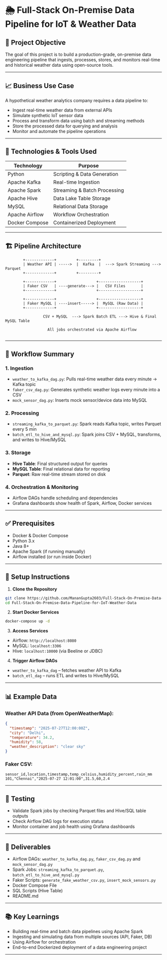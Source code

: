 
# 🌦️ Full-Stack On-Premise Data Pipeline for IoT & Weather Data

## 📌 Project Objective

The goal of this project is to build a production-grade, on-premise data engineering pipeline that ingests, processes, stores, and monitors real-time and historical weather data using open-source tools.

---

## 📈 Business Use Case

A hypothetical weather analytics company requires a data pipeline to:
- Ingest real-time weather data from external APIs
- Simulate synthetic IoT sensor data
- Process and transform data using batch and streaming methods
- Store the processed data for querying and analysis
- Monitor and automate the pipeline operations

---

## 🧰 Technologies & Tools Used

| Technology       | Purpose                          |
|------------------|----------------------------------|
| Python           | Scripting & Data Generation      |
| Apache Kafka     | Real-time Ingestion              |
| Apache Spark     | Streaming & Batch Processing     |
| Apache Hive      | Data Lake Table Storage          |
| MySQL            | Relational Data Storage          |
| Apache Airflow   | Workflow Orchestration           |
| Docker Compose   | Containerized Deployment         |


---

## 🏗️ Pipeline Architecture

```plaintext
        +-------------+         +---------+
        | Weather API | ----->  |  Kafka  |  ---> Spark Streaming ---> Parquet
        +-------------+         +---------+

        +-------------+                  +-------------------+
        | Faker CSV   | ----generate---> |   CSV Files       |
        +-------------+                  +-------------------+

        +-------------+                  +-------------------+
        | Faker MySQL | ----insert-----> |  MySQL (Raw Data) |
        +-------------+                  +-------------------+

                 CSV + MySQL  ---> Spark Batch ETL ---> Hive & Final MySQL Table

                   All jobs orchestrated via Apache Airflow
                  
````

---

## 🔁 Workflow Summary

### 1. **Ingestion**

* `weather_to_kafka_dag.py`: Pulls real-time weather data every minute → Kafka topic
* `faker_csv_dag.py`: Generates synthetic weather logs every minute into a CSV
* `mock_sensor_dag.py`: Inserts mock sensor/device data into MySQL

### 2. **Processing**

* `streaming_kafka_to_parquet.py`: Spark reads Kafka topic, writes Parquet every 5 min
* `batch_etl_to_hive_and_mysql.py`: Spark joins CSV + MySQL, transforms, and writes to Hive/MySQL

### 3. **Storage**

* **Hive Table**: Final structured output for queries
* **MySQL Table**: Final relational data for reporting
* **Parquet**: Raw real-time stream stored on disk

### 4. **Orchestration & Monitoring**

* Airflow DAGs handle scheduling and dependencies
* Grafana dashboards show health of Spark, Airflow, Docker services

---


## ✅ Prerequisites

* Docker & Docker Compose
* Python 3.x
* Java 8+
* Apache Spark (if running manually)
* Airflow installed (or run inside Docker)

---

## 🚀 Setup Instructions

1. **Clone the Repository**

```bash
git clone https://github.com/MananGupta2603/Full-Stack-On-Premise-Data-Pipeline-for-IoT-Weather-Data
cd Full-Stack-On-Premise-Data-Pipeline-for-IoT-Weather-Data
```

2. **Start Docker Services**

```bash
docker-compose up -d
```

3. **Access Services**

* Airflow: `http://localhost:8080`
* MySQL: `localhost:3306`
* Hive: `localhost:10000` (via Beeline or JDBC)

4. **Trigger Airflow DAGs**

* `weather_to_kafka_dag` – fetches weather API to Kafka
* `batch_etl_dag` – runs ETL and writes to Hive/MySQL

---

## 📊 Example Data

### Weather API Data (from OpenWeatherMap):

```json
{
  "timestamp": "2025-07-27T12:00:00Z",
  "city": "Delhi",
  "temperature": 34.2,
  "humidity": 58,
  "weather_description": "clear sky"
}
```

### Faker CSV:

```csv
sensor_id,location,timestamp,temp_celsius,humidity_percent,rain_mm
101,"Chennai","2025-07-27 12:01:00",31.5,60,2.4
```

---

## 🧪 Testing

* Validate Spark jobs by checking Parquet files and Hive/SQL table outputs
* Check Airflow DAG logs for execution status
* Monitor container and job health using Grafana dashboards

---

## 🏁 Deliverables

* Airflow DAGs: `weather_to_kafka_dag.py`, `faker_csv_dag.py` and `mock_sensor_dag.py`
* Spark Jobs: `streaming_kafka_to_parquet.py`, `batch_etl_to_hive_and_mysql.py`
* Faker Scripts: `generate_fake_weather_csv.py`, `insert_mock_sensors.py`
* Docker Compose File
* SQL Scripts (Hive Table)
* README.md


---

## 📚 Key Learnings

* Building real-time and batch data pipelines using Apache Spark
* Ingesting and simulating data from multiple sources (API, Faker, DB)
* Using Airflow for orchestration
* End-to-end Dockerized deployment of a data engineering project

---

